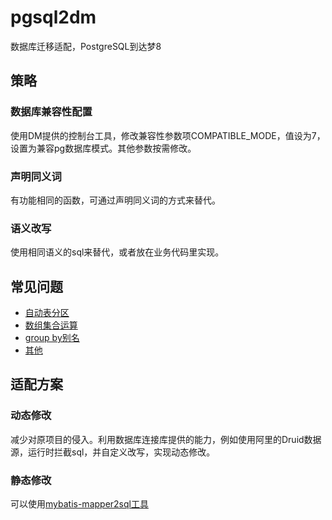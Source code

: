 # pgsql2dm
数据库迁移适配，PostgreSQL到达梦8

## 策略
### 数据库兼容性配置
使用DM提供的控制台工具，修改兼容性参数项COMPATIBLE_MODE，值设为7，设置为兼容pg数据库模式。其他参数按需修改。

### 声明同义词
有功能相同的函数，可通过声明同义词的方式来替代。

### 语义改写
使用相同语义的sql来替代，或者放在业务代码里实现。

## 常见问题
+ [自动表分区]()
+ [数组集合运算]()
+ [group by别名]()
+ [其他]()

## 适配方案
### 动态修改
减少对原项目的侵入。利用数据库连接库提供的能力，例如使用阿里的Druid数据源，运行时拦截sql，并自定义改写，实现动态修改。

### 静态修改
可以使用[mybatis-mapper2sql工具](https://github.com/handsomestWei/mybatis-mapper2sql)